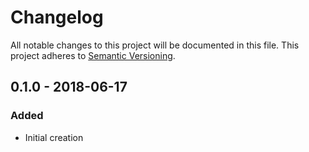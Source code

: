# Changelog

All notable changes to this project will be documented in this file.
This project adheres to [Semantic Versioning](http://semver.org/).

## 0.1.0 - 2018-06-17
### Added
- Initial creation